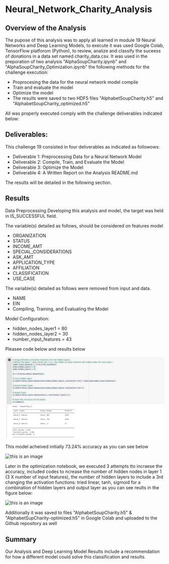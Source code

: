 # Neural_Network_Charity_Analysis

## Overview of the Analysis

The pupose of this analysis was to apply all learned in module 19 Neural Networks amd Deep Learning Models, to execute it was used Google Colab, TensorFlow platforom (Python), to review, analize and classify the suceess of donations in a data set named charity_data.csv. It was used in the preporation of two analysis "AlphaSoupCharity.ipynb" and "AlphaSoupCharity_Optimization.ipynb" the following methods for the challenge execution:
* Proprocesing the data for the neural network model compile
* Train and evaluate the model
* Optimize the model
* The results were saved to two HDF5 files "AlphabetSoupCharity.h5" and "AlphabetSoupCharity_optimized.h5"

All was properly executed comply with the challenge deliverables indicated below:

## Deliverables:

This challenge 19 consisted in four deliverables as indicated as followows:

* Deliverable 1: Preprocessing Data for a Neural Network Model
* Deliverable 2: Compile, Train, and Evaluate the Model
* Deliverable 3: Optimize the Model
* Deliverable 4: A Written Report on the Analysis README.md

The results will be detailed in the following section.

## Results
Data Preprocessing
Developing this analysis and model, the target was held in IS_SUCCESSFUL field.

The variable(s) detailed as follows, should be considered on features model
* ORGANIZATION
* STATUS
* INCOME_AMT
* SPECIAL_CONSIDERATIONS
* ASK_AMT
* APPLICATION_TYPE
* AFFILIATION
* CLASSIFICATION
* USE_CASE

The variable(s) detailed as follows were removed from input and data.
* NAME
* EIN
* Compiling, Training, and Evaluating the Model

Model Configuration:

* hidden_nodes_layer1 = 80
* hidden_nodes_layer2 = 30
* number_input_features = 43

Pleasee code below and results below

![this is an image](https://github.com/JJF1962/Neural_Network_Charity_Analysis/blob/main/Images/Capture.PNG)

This model acheived initially 73.24% accuracy as you can see below


![this is an image]()


Later in the optimization notebook, we executed 3 attempts tto incraese the accuracy, included codes to ncrease the number of hidden nodes in layer 1 (3 X number of input features),  the number of hidden layers to include a 3rd
changing the activation functions: tried linear, tanh, sigmoid for a combination of hidden layers and output layer as you can see reults in the figure below:

![this is an image]()


Additionally it was  saved to files "AlphabetSoupCharity.h5" & "AlphabetSupCharity-optimized.h5" in Google Colab and uploaded to the Github repository as well



## Summary
Our Analysis and Deep Learning Model Results include a recommendation for how a different model could solve this classification and results.


